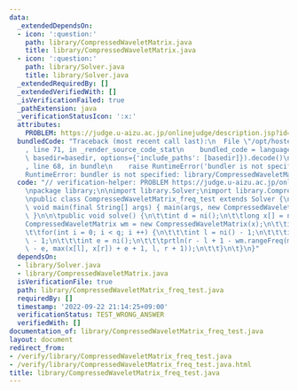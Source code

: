 ```yaml
---
data:
  _extendedDependsOn:
  - icon: ':question:'
    path: library/CompressedWaveletMatrix.java
    title: library/CompressedWaveletMatrix.java
  - icon: ':question:'
    path: library/Solver.java
    title: library/Solver.java
  _extendedRequiredBy: []
  _extendedVerifiedWith: []
  _isVerificationFailed: true
  _pathExtension: java
  _verificationStatusIcon: ':x:'
  attributes:
    PROBLEM: https://judge.u-aizu.ac.jp/onlinejudge/description.jsp?id=2674
  bundledCode: "Traceback (most recent call last):\n  File \"/opt/hostedtoolcache/Python/3.10.6/x64/lib/python3.10/site-packages/onlinejudge_verify/documentation/build.py\"\
    , line 71, in _render_source_code_stat\n    bundled_code = language.bundle(stat.path,\
    \ basedir=basedir, options={'include_paths': [basedir]}).decode()\n  File \"/opt/hostedtoolcache/Python/3.10.6/x64/lib/python3.10/site-packages/onlinejudge_verify/languages/user_defined.py\"\
    , line 68, in bundle\n    raise RuntimeError('bundler is not specified: {}'.format(str(path)))\n\
    RuntimeError: bundler is not specified: library/CompressedWaveletMatrix_freq_test.java\n"
  code: "// verification-helper: PROBLEM https://judge.u-aizu.ac.jp/onlinejudge/description.jsp?id=2674\n\
    \npackage library;\n\nimport library.Solver;\nimport library.CompressedWaveletMatrix;\n\
    \npublic class CompressedWaveletMatrix_freq_test extends Solver {\n\tpublic static\
    \ void main(final String[] args) { main(args, new CompressedWaveletMatrix_freq_test());\
    \ }\n\n\tpublic void solve() {\n\t\tint d = ni();\n\t\tlong x[] = nl(d);\n\t\t\
    CompressedWaveletMatrix wm = new CompressedWaveletMatrix(x);\n\t\tint q = ni();\n\
    \t\tfor(int i = 0; i < q; i ++) {\n\t\t\tint l = ni() - 1;\n\t\t\tint r = ni()\
    \ - 1;\n\t\t\tint e = ni();\n\t\t\tprtln(r - l + 1 - wm.rangeFreq(min(x[l], x[r])\
    \ - e, max(x[l], x[r]) + e + 1, l, r + 1));\n\t\t}\n\t}\n}"
  dependsOn:
  - library/Solver.java
  - library/CompressedWaveletMatrix.java
  isVerificationFile: true
  path: library/CompressedWaveletMatrix_freq_test.java
  requiredBy: []
  timestamp: '2022-09-22 21:14:25+09:00'
  verificationStatus: TEST_WRONG_ANSWER
  verifiedWith: []
documentation_of: library/CompressedWaveletMatrix_freq_test.java
layout: document
redirect_from:
- /verify/library/CompressedWaveletMatrix_freq_test.java
- /verify/library/CompressedWaveletMatrix_freq_test.java.html
title: library/CompressedWaveletMatrix_freq_test.java
---
```

